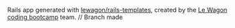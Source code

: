 Rails app generated with [lewagon/rails-templates](https://github.com/lewagon/rails-templates), created by the [Le Wagon coding bootcamp](https://www.lewagon.com) team.
// Branch made
